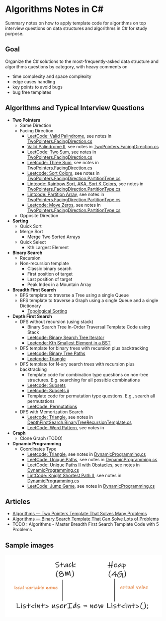 # Algorithms Notes in C#
Summary notes on how to apply template code for algorithms on top interview questions on data structures and algorithms in C# for study purpose.

## Goal
Organize the C# solutions to the most-frequently-asked data structure and algorithms questions by category, with heavy comments on
- time complexity and space complexity
- edge cases handling
- key points to avoid bugs
- bug free templates

## Algorithms and Typical Interview Questions
- **Two Pointers**
  - Same Direction
  - Facing Direction
    - [LeetCode: Valid Palindrome](https://leetcode.com/problems/valid-palindrome/), see notes in [TwoPointers.FacingDirection.cs](https://github.com/ShawnShiSS/algorithms-notes/blob/main/src/Algorithms/TwoPointers/TwoPointers.FacingDirection.cs)
    - [Valid Palindrome II](https://leetcode.com/problems/valid-palindrome-ii/), see notes in [TwoPointers.FacingDirection.cs](https://github.com/ShawnShiSS/algorithms-notes/blob/main/src/Algorithms/TwoPointers/TwoPointers.FacingDirection.cs)
    - [LeetCode: Two Sum](https://leetcode.com/problems/two-sum/), see notes in [TwoPointers.FacingDirection.cs](https://github.com/ShawnShiSS/algorithms-notes/blob/main/src/Algorithms/TwoPointers/TwoPointers.FacingDirection.cs)
    - [Leetcode: Three Sum](https://leetcode.com/problems/3sum/), see notes in [TwoPointers.FacingDirection.cs](https://github.com/ShawnShiSS/algorithms-notes/blob/main/src/Algorithms/TwoPointers/TwoPointers.FacingDirection.cs)
    - [Leetcode: Sort Colors](https://leetcode.com/problems/sort-colors/), see notes in [TwoPointers.FacingDirection.PartitionType.cs](https://github.com/ShawnShiSS/algorithms-notes/blob/main/src/Algorithms/TwoPointers/TwoPointers.FacingDirection.PartitionType.cs)
    - [Lintcode: Rainbow Sort, AKA, Sort K Colors](https://www.lintcode.com/problem/143/), see notes in [TwoPointers.FacingDirection.PartitionType.cs](https://github.com/ShawnShiSS/algorithms-notes/blob/main/src/Algorithms/TwoPointers/TwoPointers.FacingDirection.PartitionType.cs)
    - [Lintcode: Partition Array](https://www.lintcode.com/problem/partition-array/), see notes in [TwoPointers.FacingDirection.PartitionType.cs](https://github.com/ShawnShiSS/algorithms-notes/blob/main/src/Algorithms/TwoPointers/TwoPointers.FacingDirection.PartitionType.cs)
    - [Leetcode: Move Zeros](https://leetcode.com/problems/move-zeroes/), see notes in [TwoPointers.FacingDirection.PartitionType.cs](https://github.com/ShawnShiSS/algorithms-notes/blob/main/src/Algorithms/TwoPointers/TwoPointers.FacingDirection.PartitionType.cs)
  - Opposite Direction
- **Sorting**
  - Quick Sort
  - Merge Sort
    - Merge Two Sorted Arrays
  - Quick Select
    - Kth Largest Element
- **Binary Search**
  - Recursion 
  - Non-recursion template
    - Classic binary search 
    - First position of target
    - Last position of target
    - Peak Index in a Mountain Array
- **Breadth First Search**
  - BFS template to traverse a Tree using a single Queue
  - BFS template to traverse a Graph using a single Queue and a single Dictionary
    - [Topological Sorting](https://www.lintcode.com/problem/topological-sorting/)
- **Depth First Search** 
  - DFS without recursion (using stack)
    - Binary Search Tree In-Order Traversal Template Code using Stack
    - [Leetcode: Binary Search Tree Iterator](https://leetcode.com/problems/binary-search-tree-iterator/)
    - [Leetcode: Kth Smallest Element in a BST](https://leetcode.com/problems/kth-smallest-element-in-a-bst/)
  - DFS template for binary trees with recursion plus backtracking
    - [Leetcode: Binary Tree Paths](https://leetcode.com/problems/binary-tree-paths/)  
    - [Leetcode: Triangle](https://leetcode.com/problems/triangle/)
  - DFS template for N-ary search trees with recursion plus backtracking
    - Template code for combination type questions on non-tree structures. E.g. searching for all possible combinations
    - [Leetcode: Subsets](https://leetcode.com/problems/subsets/)
    - [Leetcode: Subsets ii](https://leetcode.com/problems/subsets-ii/)
    - Template code for permutation type questions. E.g., search all permutations
    - [LeetCode: Permutations](https://leetcode.com/problems/permutations/)
  - DFS with Memorization Search
    - [Leetcode: Triangle](https://leetcode.com/problems/triangle/), see notes in [DepthFirstSearch.BinaryTreeRecursionTemplate.cs](https://github.com/ShawnShiSS/algorithms-notes/blob/main/src/Algorithms/DepthFirstSearch/DepthFirstSearch.BinaryTreeRecursionTemplate.cs)   
    - [LeetCode: Word Pattern](https://leetcode.com/problems/word-pattern/), see notes in 
- **Graph**
  - Clone Graph (TODO) 
- **Dynamic Programming**
  - Coordinates Type 
    - [Leetcode: Triangle](https://leetcode.com/problems/triangle/), see notes in [DynamicProgramming.cs](https://github.com/ShawnShiSS/algorithms-notes/blob/main/src/Algorithms/DynamicProgramming/DynamicProgramming.Coordinate.cs)
    - [LeetCode: Unique Paths](https://leetcode.com/problems/unique-paths/submissions/), see notes in [DynamicProgramming.cs](https://github.com/ShawnShiSS/algorithms-notes/blob/main/src/Algorithms/DynamicProgramming/DynamicProgramming.Coordinate.cs)
    - [LeetCode: Unique Paths II with Obstacles](https://leetcode.com/problems/unique-paths-ii/submissions/), see notes in [DynamicProgramming.cs](https://github.com/ShawnShiSS/algorithms-notes/blob/main/src/Algorithms/DynamicProgramming/DynamicProgramming.Coordinate.cs)
    - [LintCode: Knight Shortest Path II](https://www.lintcode.com/problem/630/), see notes in [DynamicProgramming.cs](https://github.com/ShawnShiSS/algorithms-notes/blob/main/src/Algorithms/DynamicProgramming/DynamicProgramming.Coordinate.cs)
    - [LeetCode: Jump Game](https://leetcode.com/problems/jump-game/), see notes in [DynamicProgramming.cs](https://github.com/ShawnShiSS/algorithms-notes/blob/main/src/Algorithms/DynamicProgramming/DynamicProgramming.Coordinate.cs)

## Articles
- [Algorithms — Two Pointers Template That Solves Many Problems](https://shawn-shi.medium.com/summary-notes-on-algorithms-two-pointers-c81735def5b2)
- [Algorithms — Binary Search Template That Can Solve Lots of Problems](https://shawn-shi.medium.com/summary-notes-on-algorithms-binary-search-template-using-two-pointers-347fbb6263a9)
- TODO : Algorithms - Master Breadth First Search Template Code with 5 Problems 

## Sample images
<img src="https://github.com/ShawnShiSS/algorithms-notes/blob/main/src/Algorithms/Uploads/Heap%20vs%20Stack%20storage.jpg" width="520" height="200">
